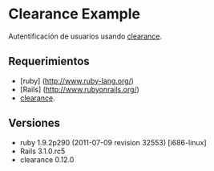 Clearance Example
=================

Autentificación de usuarios usando [clearance](https://github.com/thoughtbot/clearance).

Requerimientos
--------------

* [ruby] (http://www.ruby-lang.org/)
* [Rails] (http://www.rubyonrails.org/)
* [clearance](https://github.com/thoughtbot/clearance).

Versiones
---------

* ruby 1.9.2p290 (2011-07-09 revision 32553) [i686-linux]
* Rails 3.1.0.rc5
* clearance 0.12.0
